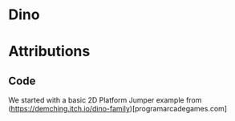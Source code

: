 # Dino

# Attributions
## Code
We started with a basic 2D Platform Jumper example from (https://demching.itch.io/dino-family)[programarcadegames.com]
